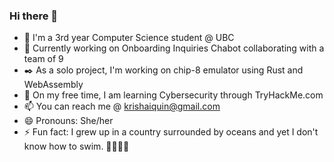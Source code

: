 ### Hi there 👋 


<!-- **krishaiquin/krishaiquin** is a ✨ _special_ ✨ repository because its `README.md` (this file) appears on your GitHub profile.

Here are some ideas to get you started: -->
- 👩 I'm a 3rd year Computer Science student @ UBC
- 🔭 Currently working on Onboarding Inquiries Chabot collaborating with a team of 9
- ✒️ As a solo project, I'm working on chip-8 emulator using Rust and WebAssembly
- 🌱 On my free time, I am learning Cybersecurity through TryHackMe.com
- 📫 You can reach me @ krishaiquin@gmail.com
- 😄 Pronouns: She/her
- ⚡ Fun fact: I grew up in a country surrounded by oceans and yet I don't know how to swim. 🙅‍♀️🏊‍♀️

<!-- - 👯 I’m looking to collaborate on ...
- 🤔 I’m looking for help with ...
- 💬 Ask me about ... -->




